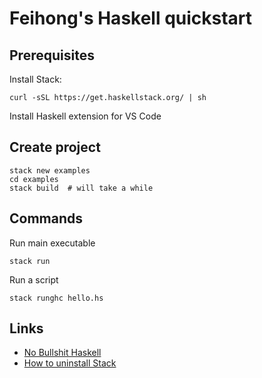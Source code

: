 # Feihong's Haskell quickstart

## Prerequisites

Install Stack:

    curl -sSL https://get.haskellstack.org/ | sh

Install Haskell extension for VS Code

## Create project

    stack new examples
    cd examples
    stack build  # will take a while

## Commands

Run main executable

    stack run

Run a script

    stack runghc hello.hs

## Links

- [No Bullshit Haskell](https://github.com/alpacaaa/zero-bullshit-haskell)
- [How to uninstall Stack](https://docs.haskellstack.org/en/stable/README/#how-to-uninstall)
